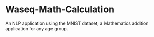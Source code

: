 # Waseq-Math-Calculation

An NLP application using the MNIST dataset; a Mathematics addition application for any age group. 

